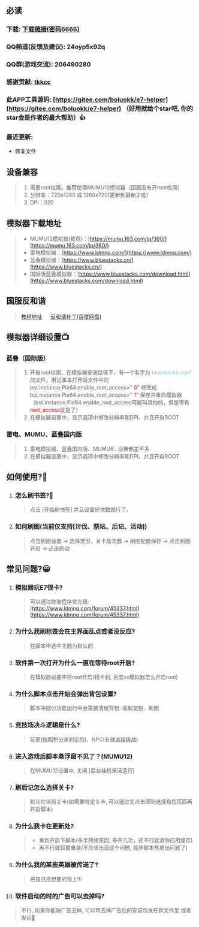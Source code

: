 ## 必读

### 下载: [下载链接(密码6666)](https://wwos.lanzouj.com/ioVOc117nsqh)

### QQ频道(反馈及建议): 24oyp5x92q

### QQ群(游戏交流): 206490280 

### 感谢贡献: [tkkcc](https://github.com/tkkcc)

### 此APP工具源码: [https://gitee.com/boluokk/e7-helper](https://gitee.com/boluokk/e7-helper) （好用就给个star吧, 你的star会是作者的最大帮助）👍

### 最近更新: 
- 修复文件

## 设备兼容

> 1. 需要root权限，推荐使用MUMU12模拟器（国服没有开root检测）
> 2. 分辨率：720x1280 或 1280x720(更新到最新才能)
> 3. DPI：320

## 模拟器下载地址

> - MUMU12模拟器(推荐)：[https://mumu.163.com/jp/360/](https://mumu.163.com/jp/360/)
> - 雷电模拟器：[https://www.ldmnq.com/](https://www.ldmnq.com/)
> - 蓝叠模拟器：[https://www.bluestacks.cn/](https://www.bluestacks.cn/)
> - 国际版蓝叠模拟器：[https://www.bluestacks.com/download.html](https://www.bluestacks.com/download.html)

## 国服反和谐
> [教程地址](https://g.nga.cn/read.php?tid=37578061&rand=971) 　 
> [反和谐补丁(百度网盘)](https://pan.baidu.com/s/14kMrOB8fa5jP06HpKwmb1Q?pwd=dfnt#list/path=%2F) 　


## 模拟器详细设置📺

### 蓝叠（国际版）

> 1. 开启root权限，在模拟器安装路径下，有一个名字为   <font color="skyblue">bluestacks.conf</font> 的文件，用记事本打开将文件中的 bst.instance.Pie64.enable_root_access=" <font color="red">0</font>"  修改成  bst.instance.Pie64.enable_root_access=" <font color="red">1</font>" 保存并重启模拟器（bst.instance.Pie64.enable_root_access可能叫其他的，但是带有<font color='red'>root_access</font>就是了）
> 2. 在模拟器设置中，显示选项中修改分辨率和DPI、并且开启ROOT

### 雷电、MUMU、蓝叠国内版

> 1. 雷电模拟器、蓝叠国内版、MUMU6...设置都差不多
> 2. 在模拟器设置中，显示选项中修改分辨率和DPI、并且开启ROOT

## 如何使用?🦊

1. ### 怎么刷书签?🍃
   > 点击 [开始刷书签] 并且设置好次数就行了。
   
2. ### 如何刷图(当前仅支持[讨伐、祭坛、后记、活动])
   > 点击刷图设置 -> 选择类型、关卡及次数 -> 刷图配置保存 -> 点击刷图开启 -> 点击启动

## 常见问题?😀
1. ### 模拟器玩E7很卡?
   > 可以通过修改程序优先级: [https://www.ldmnq.com/forum/45337.html](https://www.ldmnq.com/forum/45337.html)
2. ### 为什么我刷标签会在主界面乱点或者没反应?
   > 在脚本中选中主题为默认的
3. ### 软件第一次打开为什么一直在等待root开启?
   > 在模拟器设置中将root开启(找不到, 百度xx模拟器怎么开启root)
4. ### 为什么脚本点击开始会弹出背包设置?
   > 脚本中部分功能运行中会需要清理背包: 收取宠物、刷图
5. ### 竞技场决斗逻辑是什么?
   > 玩家(按照积分来判定的)、NPC(有就直接挑战)
6. ### 进入游戏后脚本悬浮窗不见了？(MUMU12)
   > 在MUMU12设置中, 关闭 [后台挂机保活运行]
7. ### 刷后记怎么选择关卡?
   > 默认你当前关卡(如需要特定关卡, 可以通过先点击图到选择角色页面再开启脚本)
8. ### 为什么我卡在更新处?
   > - 重新开启下脚本(多半网络原因, 多开几次，还不行就清除应用缓存)
   > - 再不行就卸载重装(不应该出现这个问题, 除非脚本热更出问题了)
9. ### 为什么我的某些英雄被传送了?
   > 把自己还想要的锁上!!!
10. ### 软件启动的时的广告可以去掉吗?
   > 不行, 如果你能将广告去掉, 可以帮去掉广告后的安装包发在群文件里 或者 发给🍍